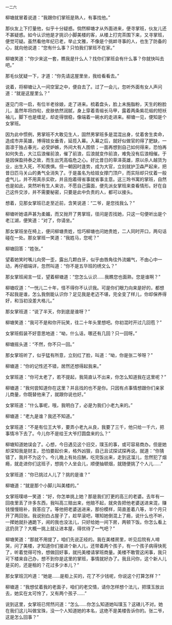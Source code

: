     一二六 

   柳塘就冒着说道：“我跟你们掌班是熟人，有事找他。”

   那伙友上下打量他，似乎十分疑惑。倘然柳塘才从外面进来，便寻掌班，伙友儿还不甚疑惑。如今认识他是才挑识小脚美楼的客，从楼上打完茶围下来，又寻掌班，便觉可疑。虽然看他年纪已老，举止文雅，不像是个挑衅寻事的人，也生了防备的心，就向他说道：“您有什么事？只怕我们掌班不在家。”

   柳塘笑道：“你少来这一套，瞧我是什么人？找你们掌班会有什么事？你就快叫去吧。”

   那毛伙犹疑一下，才道：“你先请这屋里坐，我给看看去。”

   说着，将柳塘让入一间空室之中，便自去了。过了一会儿，忽听外面有女人声问道：“就是这屋里么？”

   遂见门帘一启，有位半老徐娘，走了进来。梳着盘头，脸上未施脂粉，天生的粉脸儿，虽然年将四旬，皮肤依然润腻，身上穿着青缎长马甲，露着两条紫花缎的短袄袖儿，脚下也是缠足，却走得很稳，像端着一碗水的走进来。柳塘一见，便知是个女掌班。

   因为此中惯例，男掌班不大敢见生人，固然男掌班多是混混出身，仗着舍生卖命，造成市井英雄，博得妓女垂青，延揽入幕。入幕之后，就好似做官的得了肥缺，一面凛于独占春光，必受妒嫉，外间大有人图侬；一面再想到自己如何得来，恐怕再如何失去，大江后浪催前浪，催了前浪，后浪就变作前浪，难免没有后浪相催。于是因保盈持泰之故，而生出凭高临危之心。好比昔日的草泽英雄，原以杀人越货为业，出生入死，不知畏惧。但一朝因时逢势，成为大官，立刻就护卫森严起来，把昔日匹马关山的勇气全消失了。于是虽名为给妓女撑门顶户，而实际却只仗着一般虚气儿，并不用真杀实砍，并且抱着得省事就省事主意。这三玲书寓的掌班，自然也是如此，突然听有生人来访，不愿自己露面，便先派女掌班来查看情形。好在自己这件交涉，并不需要秘密，只要是此中负责的人，都可以接头。

   想着，见那女掌班已走至近前，含笑说道：“二爷，是您找我么？”

   柳塘听她语声甚为柔媚，而又抛开了男掌班，径问是否找她，只这一句便听出是个老江湖，便笑道：“对了，你请坐。”

   那女掌班坐在椅上，便问柳塘贵姓，恰巧柳塘也问她贵姓，二人同时开口，两句话碰在一处。那女掌班一笑道：“我姓马，您呢？”

   柳塘回答：“姓张。”

   望着她笑时嘴儿向旁一歪，露出几颗白牙，似乎由唇角往外流媚气，不由心中一动，再仔细端详，忽然叫道：“你不是五华班的绣文么？”

   那女掌班闻言一怔，望着柳塘道：“您怎么认识……我瞧您也面熟，您是谁啊？”

   柳塘叹道：“一恍儿二十年，怪不得你不认识我。可是你们眼力向来是好的，都想不起我是谁，怎么我倒能认识你？足见我是老迈不堪，完全变了样儿，你却保养得好，和当初没差大格儿。”

   那女掌班道：“说了半天，你到底是谁呀？”

   柳塘笑道：“我可不是和你开玩笑，往二十年头里想吧。你初混时开过几回苞？”

   女掌班假装不好意思地道：“呦，什么话，哪还有几回？只一回呀。”

   柳塘摇头道：“不然，你不只一回。”

   那女掌班听了，似乎猛有所意，立刻红了脸，叫道：“呦，你是张二爷呀？”

   柳塘道：“你的记性还不错，居然还想得起我来。”

   女掌班道：“你可太老了，若不提起，我简直认不出来，你怎么知道我在这里呢？”

   柳塘道：“我何尝知道你在这里？并且找的也不是你。只因有点事情想跟你们亲家儿商量，你既替他来了，就跟你说也好。”

   女掌班道：“什么事呢，哦，我明白了，必是为我们小老九来的。”

   柳塘道：“老九是谁？我还不知道。”

   女掌班道：“不是有位王大爷，要弄小老九从良，我要了三千，他只给一千六，把事情冷下去了。今儿你不是给王大爷打圆盘来的么？”

   柳塘知道她误会了。心想，今日遇见这个旧交，璞玉的事，或可容易商办。但是她却深知我是财主，恐怕要起价来，格外凶狠，自己且试探试探再说。就道：“你猜错了，我并不为这个。今儿晚上有处应酬，吃完饭出来，走到这溜儿，忽然犯了烟瘾，就走进你们这班子，想挑个人坐会儿，顺便抽顿烟，就随便挑了个人儿……”

   女掌班道：“你已挑过人儿了？挑的是谁？”

   柳塘道：“就是那个小脚儿叫美楼的。”

   女掌班噗哧一笑道：“好，你怎单挑上她？那是我们打更的高三的老婆。去年有一回夜里丢了许多东西，我叫高三赔出来，他赔不起，就央告把他老婆送进来混，赚钱慢慢赔补，我答应了。等他把老婆送进来，那份模样，简直差着八等，半个月只开了两回张。我说别白占屋子了，趁早滚吧，哪知她倒混上了瘾，说什么也不听，一撵她就扑通跪下，闹的我也没法儿，只好给她一间下房，两顿下饭。你怎么看上这扔货了？大概一挑上就让进本屋，得优待了一气吧？”

   柳塘笑道：“那就不用提了，咱们先说正经的。我在美楼房里，听见后院有人啼哭，问了美楼，才知道你们接进个新人儿，还带着两个孩子，有一个孩子病得快死了，听着觉得可怜，想做回好事，就托美楼请掌班商量。美楼不敢管这闲事，我只可下楼来自己办，想不到你是这里的掌班，事情就好办了。我且问你，这个新人儿是买的，还是租的？花过多少本儿？”

   那女掌班沉吟道：“她是……是柜上买的，花了不少钱呢，你说这个打算怎样？”

   柳塘道：“我想仗着我的老面子，咱们的老交情，请你怎样想个法儿，把璞玉放出去，她实在太可怜了，又有两个孩子……”

   说到这里，女掌班已愕然问道：“怎么……你怎么知道她叫璞玉？这碴儿不对。她在我们这儿叫做宝珠，没一个人知道她的本名，这绝不是美楼告诉你的。张二爷，这是怎么回事？”

